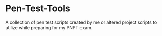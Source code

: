 # Pen-Test-Tools
A collection of pen test scripts created by me or altered project scripts to utilize while preparing for my PNPT exam.
